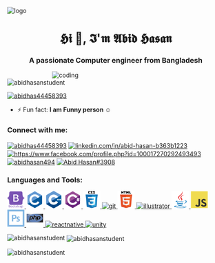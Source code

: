 ![logo](https://github.com/abidhasanstudent/abidhasanstudent/blob/main/(04)%20298%203985%202092%20%2B76%20209%201092%204095%20info%40mollysrestaurant.com.gif)

<h1 align="center">𝕳𝖎 👋, 𝕴'𝖒 𝕬𝖇𝖎𝖉 𝕳𝖆𝖘𝖆𝖓</h1>
<h3 align="center">A passionate Computer engineer from Bangladesh</h3>

<img align="right" alt="coding" width="400" src="https://c.tenor.com/YvOT_60NUi4AAAAd/the-it.gif" >

<p align="left"> <img src="https://komarev.com/ghpvc/?username=abidhasanstudent&label=Profile%20views&color=0e75b6&style=flat" alt="abidhasanstudent" /> </p>

<p align="left"> <a href="https://twitter.com/abidhas44458393" target="blank"><img src="https://img.shields.io/twitter/follow/abidhas44458393?logo=twitter&style=for-the-badge" alt="abidhas44458393" /></a> </p>

- ⚡ Fun fact: **I am Funny person ☺**

<h3 align="left">Connect with me:</h3>
<p align="left">
<a href="https://twitter.com/abidhas44458393" target="blank"><img align="center" src="https://raw.githubusercontent.com/rahuldkjain/github-profile-readme-generator/master/src/images/icons/Social/twitter.svg" alt="abidhas44458393" height="30" width="40" /></a>
<a href="https://linkedin.com/in/linkedin.com/in/abid-hasan-b363b1223" target="blank"><img align="center" src="https://raw.githubusercontent.com/rahuldkjain/github-profile-readme-generator/master/src/images/icons/Social/linked-in-alt.svg" alt="linkedin.com/in/abid-hasan-b363b1223" height="30" width="40" /></a>
<a href="https://fb.com/https://www.facebook.com/profile.php?id=100017270292493493" target="blank"><img align="center" src="https://raw.githubusercontent.com/rahuldkjain/github-profile-readme-generator/master/src/images/icons/Social/facebook.svg" alt="https://www.facebook.com/profile.php?id=100017270292493493" height="30" width="40" /></a>
<a href="https://instagram.com/abidhasan494" target="blank"><img align="center" src="https://raw.githubusercontent.com/rahuldkjain/github-profile-readme-generator/master/src/images/icons/Social/instagram.svg" alt="abidhasan494" height="30" width="40" /></a>
<a href="https://discord.gg/Abid Hasan#3908" target="blank"><img align="center" src="https://raw.githubusercontent.com/rahuldkjain/github-profile-readme-generator/master/src/images/icons/Social/discord.svg" alt="Abid Hasan#3908" height="30" width="40" /></a>
</p>

<h3 align="left">Languages and Tools:</h3>
<p align="left"> <a href="https://getbootstrap.com" target="_blank" rel="noreferrer"> <img src="https://raw.githubusercontent.com/devicons/devicon/master/icons/bootstrap/bootstrap-plain-wordmark.svg" alt="bootstrap" width="40" height="40"/> </a> <a href="https://www.cprogramming.com/" target="_blank" rel="noreferrer"> <img src="https://raw.githubusercontent.com/devicons/devicon/master/icons/c/c-original.svg" alt="c" width="40" height="40"/> </a> <a href="https://www.w3schools.com/cpp/" target="_blank" rel="noreferrer"> <img src="https://raw.githubusercontent.com/devicons/devicon/master/icons/cplusplus/cplusplus-original.svg" alt="cplusplus" width="40" height="40"/> </a> <a href="https://www.w3schools.com/cs/" target="_blank" rel="noreferrer"> <img src="https://raw.githubusercontent.com/devicons/devicon/master/icons/csharp/csharp-original.svg" alt="csharp" width="40" height="40"/> </a> <a href="https://www.w3schools.com/css/" target="_blank" rel="noreferrer"> <img src="https://raw.githubusercontent.com/devicons/devicon/master/icons/css3/css3-original-wordmark.svg" alt="css3" width="40" height="40"/> </a> <a href="https://git-scm.com/" target="_blank" rel="noreferrer"> <img src="https://www.vectorlogo.zone/logos/git-scm/git-scm-icon.svg" alt="git" width="40" height="40"/> </a> <a href="https://www.w3.org/html/" target="_blank" rel="noreferrer"> <img src="https://raw.githubusercontent.com/devicons/devicon/master/icons/html5/html5-original-wordmark.svg" alt="html5" width="40" height="40"/> </a> <a href="https://www.adobe.com/in/products/illustrator.html" target="_blank" rel="noreferrer"> <img src="https://www.vectorlogo.zone/logos/adobe_illustrator/adobe_illustrator-icon.svg" alt="illustrator" width="40" height="40"/> </a> <a href="https://www.java.com" target="_blank" rel="noreferrer"> <img src="https://raw.githubusercontent.com/devicons/devicon/master/icons/java/java-original.svg" alt="java" width="40" height="40"/> </a> <a href="https://developer.mozilla.org/en-US/docs/Web/JavaScript" target="_blank" rel="noreferrer"> <img src="https://raw.githubusercontent.com/devicons/devicon/master/icons/javascript/javascript-original.svg" alt="javascript" width="40" height="40"/> </a> <a href="https://www.photoshop.com/en" target="_blank" rel="noreferrer"> <img src="https://raw.githubusercontent.com/devicons/devicon/master/icons/photoshop/photoshop-line.svg" alt="photoshop" width="40" height="40"/> </a> <a href="https://www.php.net" target="_blank" rel="noreferrer"> <img src="https://raw.githubusercontent.com/devicons/devicon/master/icons/php/php-original.svg" alt="php" width="40" height="40"/> </a> <a href="https://reactnative.dev/" target="_blank" rel="noreferrer"> <img src="https://reactnative.dev/img/header_logo.svg" alt="reactnative" width="40" height="40"/> </a> <a href="https://unity.com/" target="_blank" rel="noreferrer"> <img src="https://www.vectorlogo.zone/logos/unity3d/unity3d-icon.svg" alt="unity" width="40" height="40"/> </a> </p>

<p><img align="left" src="https://github-readme-stats.vercel.app/api/top-langs?username=abidhasanstudent&show_icons=true&locale=en&layout=compact" alt="abidhasanstudent" /></p>

<p>&nbsp;<img align="center" src="https://github-readme-stats.vercel.app/api?username=abidhasanstudent&show_icons=true&locale=en" alt="abidhasanstudent" /></p>

<p><img align="center" src="https://github-readme-streak-stats.herokuapp.com/?user=abidhasanstudent&" alt="abidhasanstudent" /></p>
